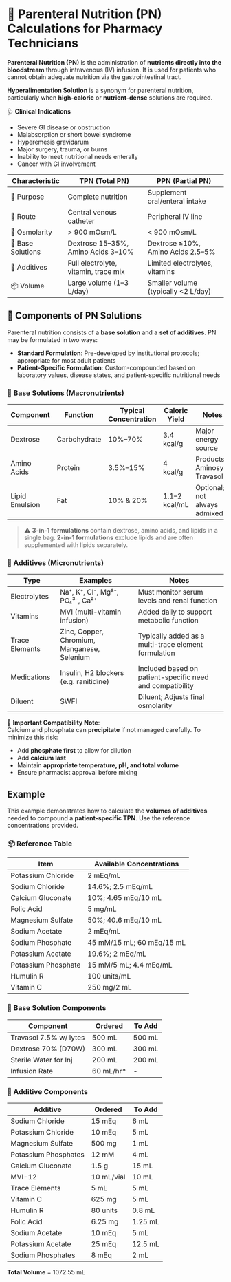# 🧮 Parenteral Nutrition (PN) Calculations for Pharmacy Technicians

<!-- 
## Reference

Pharmacy Calculations, 6e; Morton Publishing | Chapter 32
-->

**Parenteral Nutrition (PN)** is the administration of **nutrients directly into the bloodstream** through intravenous (IV) infusion. It is used for patients who cannot obtain adequate nutrition via the gastrointestinal tract.

**Hyperalimentation Solution** is a synonym for parenteral nutrition, particularly when **high-calorie** or **nutrient-dense** solutions are required.

🩺 **Clinical Indications**

- Severe GI disease or obstruction
- Malabsorption or short bowel syndrome
- Hyperemesis gravidarum
- Major surgery, trauma, or burns
- Inability to meet nutritional needs enterally
- Cancer with GI involvement

| Characteristic | TPN (Total PN) | PPN (Partial PN) |
|----------------|----------------|------------------|
| 🧠 Purpose | Complete nutrition | Supplement oral/enteral intake |
| 💉 Route | Central venous catheter | Peripheral IV line |
| 🧪 Osmolarity | > 900 mOsm/L | < 900 mOsm/L |
| 🧱 Base Solutions | Dextrose 15–35%, Amino Acids 3–10% | Dextrose ≤10%, Amino Acids 2.5–5% |
| 🧂 Additives | Full electrolyte, vitamin, trace mix | Limited electrolytes, vitamins |
| 📦 Volume | Large volume (1–3 L/day) | Smaller volume (typically <2 L/day) |

## 🧩 Components of PN Solutions

Parenteral nutrition consists of a **base solution** and a **set of additives**. PN may be formulated in two ways:

- **Standard Formulation**: Pre-developed by institutional protocols; appropriate for most adult patients
- **Patient-Specific Formulation**: Custom-compounded based on laboratory values, disease states, and patient-specific nutritional needs

### 🧱 Base Solutions (Macronutrients)

| Component | Function | Typical Concentration | Caloric Yield | Notes |
|-----------|----------|-----------------------|---------------|-------|
| Dextrose | Carbohydrate | 10%–70% | 3.4 kcal/g | Major energy source |
| Amino Acids | Protein | 3.5%–15% | 4 kcal/g | Products: Aminosyn, Travasol |
| Lipid Emulsion | Fat | 10% & 20% | 1.1–2 kcal/mL | Optional; not always admixed |

> ⚠️ **3-in-1 formulations** contain dextrose, amino acids, and lipids in a single bag. **2-in-1 formulations** exclude lipids and are often supplemented with lipids separately.

### 💊 Additives (Micronutrients)

| Type | Examples | Notes |
|------|----------|-------|
| Electrolytes | Na⁺, K⁺, Cl⁻, Mg²⁺, PO₄³⁻, Ca²⁺ | Must monitor serum levels and renal function |
| Vitamins | MVI (multi-vitamin infusion) | Added daily to support metabolic function |
| Trace Elements | Zinc, Copper, Chromium, Manganese, Selenium | Typically added as a multi-trace element formulation |
| Medications | Insulin, H2 blockers (e.g. ranitidine) | Included based on patient-specific need and compatibility |
| Diluent | SWFI | Diluent; Adjusts final osmolarity |

🚨 **Important Compatibility Note**:  
Calcium and phosphate can **precipitate** if not managed carefully. To minimize this risk:

- Add **phosphate first** to allow for dilution
- Add **calcium last**
- Maintain **appropriate temperature, pH, and total volume**
- Ensure pharmacist approval before mixing

## Example

This example demonstrates how to calculate the **volumes of additives** needed to compound a **patient-specific TPN**. Use the reference concentrations provided.

### 📦 Reference Table

| **Item**              | **Available Concentrations**               |
|-----------------------|--------------------------------------------|
| Potassium Chloride    | 2 mEq/mL                                   |
| Sodium Chloride       | 14.6%; 2.5 mEq/mL                          |
| Calcium Gluconate     | 10%; 4.65 mEq/10 mL                        |
| Folic Acid            | 5 mg/mL                                    |
| Magnesium Sulfate     | 50%; 40.6 mEq/10 mL                        |
| Sodium Acetate        | 2 mEq/mL                                   |
| Sodium Phosphate      | 45 mM/15 mL; 60 mEq/15 mL                  |
| Potassium Acetate     | 19.6%; 2 mEq/mL                            |
| Potassium Phosphate   | 15 mM/5 mL; 4.4 mEq/mL                     |
| Humulin R             | 100 units/mL                               |
| Vitamin C             | 250 mg/2 mL                                |

### 🧱 Base Solution Components

| **Component**           | **Ordered** | **To Add** |
|-------------------------|-------------|------------|
| Travasol 7.5% w/ lytes  | 500 mL      | 500 mL     |
| Dextrose 70% (D70W)     | 300 mL      | 300 mL     |
| Sterile Water for Inj   | 200 mL      | 200 mL     |
| Infusion Rate           | 60 mL/hr*   | -          |

### 💊 Additive Components

| **Additive**            | **Ordered** | **To Add** |
|-------------------------|-------------|------------|
| Sodium Chloride         | 15 mEq      | 6 mL |
| Potassium Chloride      | 10 mEq      | 5 mL |
| Magnesium Sulfate       | 500 mg      | 1 mL |
| Potassium Phosphates    | 12 mM       | 4 mL |
| Calcium Gluconate       | 1.5 g       | 15 mL |
| MVI-12                  | 10 mL/vial  | 10 mL |
| Trace Elements          | 5 mL        | 5 mL |
| Vitamin C               | 625 mg      | 5 mL |
| Humulin R               | 80 units    | 0.8 mL |
| Folic Acid              | 6.25 mg     | 1.25 mL |
| Sodium Acetate          | 10 mEq      | 5 mL |
| Potassium Acetate       | 25 mEq      | 12.5 mL |
| Sodium Phosphates       | 8 mEq       | 2 mL |

**Total Volume** = 1072.55 mL
